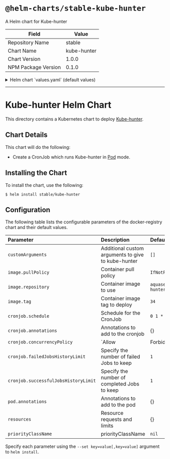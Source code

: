 # `@helm-charts/stable-kube-hunter`

A Helm chart for Kube-hunter

| Field               | Value       |
| ------------------- | ----------- |
| Repository Name     | stable      |
| Chart Name          | kube-hunter |
| Chart Version       | 1.0.0       |
| NPM Package Version | 0.1.0       |

<details>

<summary>Helm chart `values.yaml` (default values)</summary>

```yaml
# D:efault values for elasticsearch-curator.
# This is a YAML-formatted file.
# Declare variables to be passed into your templates.

cronjob:
  # At 01:00 every day
  schedule: '0 1 * * *'
  annotations: {}
  concurrencyPolicy: 'Forbid'
  failedJobsHistoryLimit: '1'
  successfulJobsHistoryLimit: '1'

customArguments: []

pod:
  annotations: {}

image:
  repository: aquasec/kube-hunter
  tag: 34
  pullPolicy: IfNotPresent

resources:
  {}
  # We usually recommend not to specify default resources and to leave this as a conscious
  # choice for the user. This also increases chances charts run on environments with little
  # resources, such as Minikube. If you do want to specify resources, uncomment the following
  # lines, adjust them as necessary, and remove the curly braces after 'resources:'.
  # limits:
  #  cpu: 100m
  #  memory: 128Mi
  # requests:
  #  cpu: 100m
  #  memory: 128Mi

priorityClassName: ''
```

</details>

---

# Kube-hunter Helm Chart

This directory contains a Kubernetes chart to deploy [Kube-hunter](https://github.com/aquasecurity/kube-hunter).

## Chart Details

This chart will do the following:

- Create a CronJob which runs Kube-hunter in [Pod](https://github.com/aquasecurity/kube-hunter#pod) mode.

## Installing the Chart

To install the chart, use the following:

```console
$ helm install stable/kube-hunter
```

## Configuration

The following table lists the configurable parameters of the docker-registry chart and
their default values.

| Parameter                            | Description                                        | Default               |
| :----------------------------------- | :------------------------------------------------- | :-------------------- |
| `customArguments`                    | Additional custom arguments to give to kube-hunter | `[]`                  |
| `image.pullPolicy`                   | Container pull policy                              | `IfNotPresent`        |
| `image.repository`                   | Container image to use                             | `aquasec/kube-hunter` |
| `image.tag`                          | Container image tag to deploy                      | `34`                  |
| `cronjob.schedule`                   | Schedule for the CronJob                           | `0 1 * * *`           |
| `cronjob.annotations`                | Annotations to add to the cronjob                  | {}                    |
| `cronjob.concurrencyPolicy`          | `Allow|Forbid|Replace` concurrent jobs             | `Forbid`              |
| `cronjob.failedJobsHistoryLimit`     | Specify the number of failed Jobs to keep          | `1`                   |
| `cronjob.successfulJobsHistoryLimit` | Specify the number of completed Jobs to keep       | `1`                   |
| `pod.annotations`                    | Annotations to add to the pod                      | {}                    |
| `resources`                          | Resource requests and limits                       | {}                    |
| `priorityClassName`                  | priorityClassName                                  | `nil`                 |

Specify each parameter using the `--set key=value[,key=value]` argument to
`helm install`.

